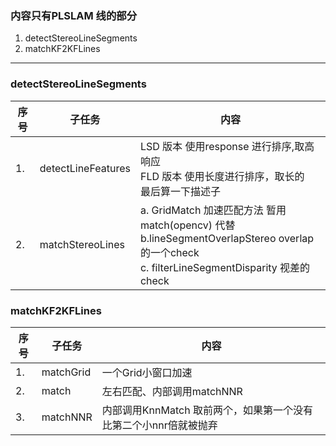 <!--
 * @Author: Liu Weilong
 * @Date: 2021-03-15 13:06:24
 * @LastEditors: Liu Weilong 
 * @LastEditTime: 2021-03-15 17:54:07
 * @FilePath: /3rd-test-learning/31. orb_slam_related/pl-slam/code_reading/line.md
 * @Description: 
-->
### 内容只有PLSLAM 线的部分
1. detectStereoLineSegments
2. matchKF2KFLines


-------------

### detectStereoLineSegments

序号|子任务|内容
----|----|----
1. |detectLineFeatures|LSD 版本 使用response 进行排序,取高响应<br>FLD 版本 使用长度进行排序，取长的<br> 最后算一下描述子
2. |matchStereoLines|a. GridMatch 加速匹配方法 暂用match(opencv) 代替<br>b.lineSegmentOverlapStereo overlap的一个check<br>c. filterLineSegmentDisparity 视差的check


### matchKF2KFLines
序号|子任务|内容
---|---|---
1. |matchGrid|一个Grid小窗口加速
2. |match|左右匹配、内部调用matchNNR
3. |matchNNR|内部调用KnnMatch 取前两个，如果第一个没有比第二个小nnr倍就被抛弃



